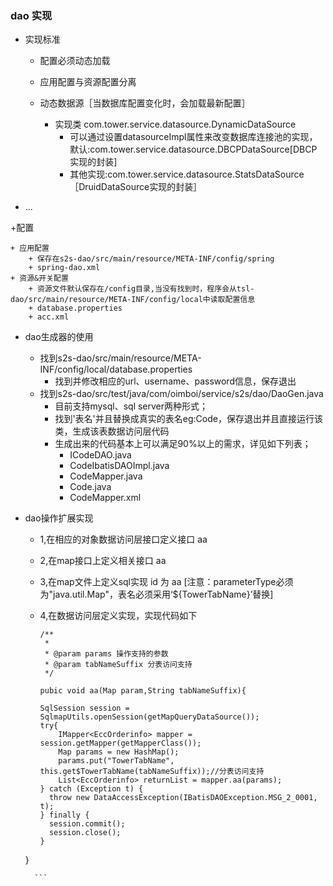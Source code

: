 ### dao 实现

+ 实现标准

	+ 配置必须动态加载
	+ 应用配置与资源配置分离
	
	+ 动态数据源［当数据库配置变化时，会加载最新配置］
		+ 实现类 com.tower.service.datasource.DynamicDataSource
			+ 可以通过设置datasourceImpl属性来改变数据库连接池的实现，默认:com.tower.service.datasource.DBCPDataSource[DBCP实现的封装]
			+ 其他实现:com.tower.service.datasource.StatsDataSource［DruidDataSource实现的封装］
+ ... 

+配置
	
	+ 应用配置
		+ 保存在s2s-dao/src/main/resource/META-INF/config/spring
		+ spring-dao.xml
	+ 资源&开关配置
		+ 资源文件默认保存在/config目录,当没有找到时，程序会从tsl-dao/src/main/resource/META-INF/config/local中读取配置信息
		+ database.properties
		+ acc.xml

+ dao生成器的使用
	
	+ 找到s2s-dao/src/main/resource/META-INF/config/local/database.properties
		+ 找到并修改相应的url、username、password信息，保存退出
	+ 找到s2s-dao/src/test/java/com/oimboi/service/s2s/dao/DaoGen.java
		+ 目前支持mysql、sql server两种形式；
		+ 找到'表名'并且替换成真实的表名eg:Code，保存退出并且直接运行该类，生成该表数据访问层代码
		+ 生成出来的代码基本上可以满足90%以上的需求，详见如下列表；
			+ ICodeDAO.java
			+ CodeIbatisDAOImpl.java
			+ CodeMapper.java
			+ Code.java
			+ CodeMapper.xml
		
+ dao操作扩展实现
	
	+ 1,在相应的对象数据访问层接口定义接口 aa
	+ 2,在map接口上定义相关接口 aa
	+ 3,在map文件上定义sql实现 id 为 aa [注意：parameterType必须为"java.util.Map"，表名必须采用‘${TowerTabName}’替换]
	+ 4,在数据访问层定义实现，实现代码如下
		
		```
		/**
	 	 * 
	 	 * @param params 操作支持的参数
	 	 * @param tabNameSuffix 分表访问支持
	     */
	     
	  pubic void aa(Map param,String tabNameSuffix){
	    
	    SqlSession session = SqlmapUtils.openSession(getMapQueryDataSource());
	    try{
    	    IMapper<EccOrderinfo> mapper = session.getMapper(getMapperClass());
    	    Map params = new HashMap();
    	    params.put("TowerTabName", this.get$TowerTabName(tabNameSuffix));//分表访问支持
    	    List<EccOrderinfo> returnList = mapper.aa(params);
	    } catch (Exception t) {
	      throw new DataAccessException(IBatisDAOException.MSG_2_0001, t);
	    } finally {
	      session.commit();
	      session.close();
	    }
	 }
		
		```

